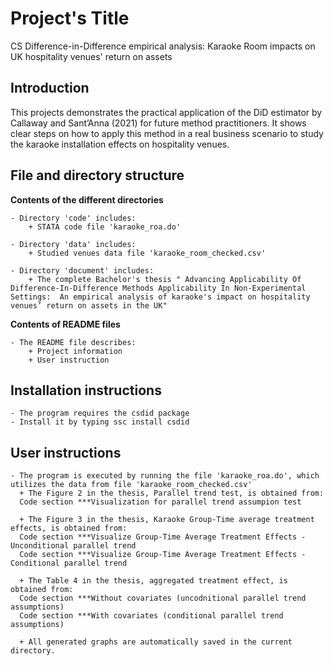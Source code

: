 # Project's Title
  CS Difference-in-Difference empirical analysis: Karaoke Room impacts on UK hospitality venues' return on assets
## Introduction
  This projects demonstrates the practical application of the DiD estimator by Callaway and Sant’Anna (2021) for future method practitioners. It shows clear steps on how to apply this method in a real business scenario to study the karaoke installation effects on hospitality venues. 
## File and directory structure

  **Contents of the different directories**
  
    - Directory 'code' includes:
        + STATA code file 'karaoke_roa.do'

    - Directory 'data' includes:
        + Studied venues data file 'karaoke_room_checked.csv'
        
    - Directory 'document' includes:
        + The complete Bachelor's thesis " Advancing Applicability Of Difference-In-Difference Methods Applicability In Non-Experimental Settings:  An empirical analysis of karaoke's impact on hospitality venues’ return on assets in the UK"
       
  **Contents of README files**
  
    - The README file describes:
        + Project information
        + User instruction
    

## Installation instructions

    - The program requires the csdid package
    - Install it by typing ssc install csdid

## User instructions

    - The program is executed by running the file 'karaoke_roa.do', which utilizes the data from file 'karaoke_room_checked.csv'
      + The Figure 2 in the thesis, Parallel trend test, is obtained from:
      Code section ***Visualization for parallel trend assumpion test

      + The Figure 3 in the thesis, Karaoke Group-Time average treatment effects, is obtained from:
      Code section ***Visualize Group-Time Average Treatment Effects - Unconditional parallel trend 
      Code section ***Visualize Group-Time Average Treatment Effects - Conditional parallel trend

      + The Table 4 in the thesis, aggregated treatment effect, is obtained from:
      Code section ***Without covariates (uncodnitional parallel trend assumptions)
      Code section ***With covariates (conditional parallel trend assumptions)
      
      + All generated graphs are automatically saved in the current directory.
      
